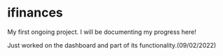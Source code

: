 # ifinances
My first ongoing project. I will be documenting my progress here!

Just worked on the dashboard and part of its functionality.(09/02/2022)


